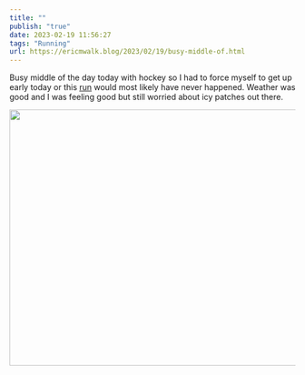 ```yaml
---
title: ""
publish: "true"
date: 2023-02-19 11:56:27
tags: "Running"
url: https://ericmwalk.blog/2023/02/19/busy-middle-of.html
---
```


Busy middle of the day today with hockey so I had to force myself to get up early today or this [run](http://www.strava.com/activities/8587577942) would most likely have never happened. Weather was good and I was feeling good but still worried about icy patches out there.



<img src="uploads/2023/4a857839e0.jpg" width="600" height="450" alt="">